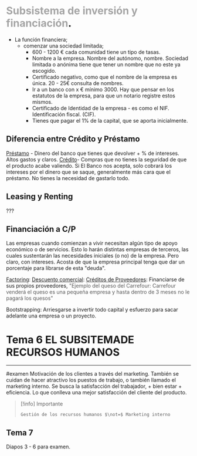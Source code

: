 # <font color="#a5a5a5">Subsistema de inversión y financiación</font>.

- La función financiera;
	- comenzar una sociedad limitada;
		- 600 - 1200 € cada comunidad tiene un tipo de tasas. 
		- Nombre a la empresa. Nombre del autónomo, nombre. Sociedad limitada o anónima tiene que tener un nombre que no este ya escogido.
		- Certificado negativo, como que el nombre de la empresa es única. 20 - 25€ consulta de nombres.
		- Ir a un banco con x € mínimo 3000. Hay que pensar en los estatutos de la empresa, para que un notario registre estos mismos.
		- Certificado de Identidad de la empresa - es como el NIF. Identificación fiscal. (CIF). 
		- Tienes que pagar el 1% de la capital, que se aporta inicialmente. 


## Diferencia entre Crédito y Préstamo

<u>Préstamo</u> - Dinero del banco que tienes que devolver + % de intereses. Altos gastos y claros.
<u>Crédito</u>- Compras que no tienes la seguridad de que el producto acabe valiendo. Si El Banco nos acepta, solo cobrará los intereses por el dinero que se saque, generalmente más cara que el préstamo. No tienes la necesidad de gastarlo todo.

## Leasing y Renting

???

## Financiación a C/P

Las empresas cuando comienzan a vivir necesitan algún tipo de apoyo económico o de servicios. Esto lo harán distintas empresas de terceros, las cuales sustentarán las necesidades iniciales (o no) de la empresa. Pero claro, con intereses. Acosta de que la empresa principal tenga que dar un porcentaje para librarse de esta "deuda".

<u>Factoring</u>: 
<u>Descuento comercial</u>: 
<u>Créditos de Proveedores</u>: Financiarse de sus propios proveedores, <font color="#595959">"Ejemplo del queso del Carrefour: Carrefour venderá el queso es una pequeña empresa y hasta dentro de 3 meses no le pagará los quesos"</font>

Bootstrapping: Arriesgarse a invertir todo capital y esfuerzo para sacar adelante una empresa o un proyecto.

# Tema 6 EL SUBSITEMADE RECURSOS HUMANOS
---
#examen 
Motivación de los clientes a través del marketing. También se cuidan de hacer atractivo los puestos de trabajo, o también llamado el marketing interno. Se busca la satisfacción del trabajador, + bien estar + eficiencia. Lo que conlleva una mejor satisfacción del cliente del producto. 

>[!info] Importante
>
>```
>Gestión de los recursos humanos $\not=$ Marketing interno 
>```

## Tema 7 

Diapos 3 - 6 para examen.